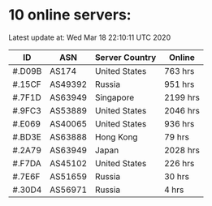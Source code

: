# 10 online servers:

Latest update at: Wed Mar 18 22:10:11 UTC 2020

| ID | ASN | Server Country | Online |
| -- | --- | -------------- | ------ |
| #.D09B | AS174 | United States | 763 hrs |
| #.15CF | AS49392 | Russia | 951 hrs |
| #.7F1D | AS63949 | Singapore | 2199 hrs |
| #.9FC3 | AS53889 | United States | 2046 hrs |
| #.E069 | AS40065 | United States | 936 hrs |
| #.BD3E | AS63888 | Hong Kong | 79 hrs |
| #.2A79 | AS63949 | Japan | 2028 hrs |
| #.F7DA | AS45102 | United States | 226 hrs |
| #.7E6F | AS51659 | Russia | 30 hrs |
| #.30D4 | AS56971 | Russia | 4 hrs |

